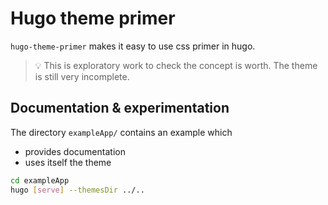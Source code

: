 # Hugo theme primer

`hugo-theme-primer` makes it easy to use css primer in hugo.

> :bulb: This is exploratory work to check the concept is worth. The theme is still very incomplete.

## Documentation & experimentation

The directory `exampleApp/` contains an example which
- provides documentation
- uses itself the theme

```sh
cd exampleApp
hugo [serve] --themesDir ../..
```